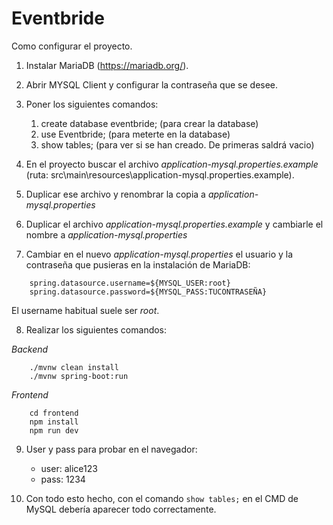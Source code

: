 # Eventbride

Como configurar el proyecto.

1. Instalar MariaDB (https://mariadb.org/).
2. Abrir MYSQL Client y configurar la contraseña que se desee.
3. Poner los siguientes comandos:
    1. create database eventbride; (para crear la database)
    2. use Eventbride; (para meterte en la database)
    3. show tables; (para ver si se han creado. De primeras saldrá vacio)


4. En el proyecto buscar el archivo *application-mysql.properties.example* (ruta: src\main\resources\application-mysql.properties.example).

5. Duplicar ese archivo y renombrar la copia a *application-mysql.properties*

6. Duplicar el archivo *application-mysql.properties.example* y cambiarle el nombre a *application-mysql.properties*
7. Cambiar en el nuevo *application-mysql.properties* el usuario y la contraseña que pusieras en la instalación de MariaDB:
```
    spring.datasource.username=${MYSQL_USER:root}
    spring.datasource.password=${MYSQL_PASS:TUCONTRASEÑA}
```

El username habitual suele ser *root*.


8. Realizar los siguientes comandos:

*Backend*
```
    ./mvnw clean install
    ./mvnw spring-boot:run
```
*Frontend*
```
    cd frontend
    npm install
    npm run dev
```
9. User y pass para probar en el navegador:
    - user: alice123
    - pass: 1234

10. Con todo esto hecho, con el comando ```show tables;``` en el CMD de MySQL debería aparecer todo correctamente.
